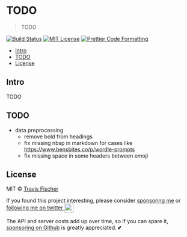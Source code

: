 # TODO <!-- omit in toc -->

> TODO

[![Build Status](https://github.com/transitive-bullshit/newsletter-ai-search/actions/workflows/test.yml/badge.svg)](https://github.com/transitive-bullshit/newsletter-ai-search/actions/workflows/test.yml) [![MIT License](https://img.shields.io/badge/license-MIT-blue)](https://github.com/transitive-bullshit/newsletter-ai-search/blob/main/license) [![Prettier Code Formatting](https://img.shields.io/badge/code_style-prettier-brightgreen.svg)](https://prettier.io)

- [Intro](#intro)
- [TODO](#todo)
- [License](#license)

## Intro

TODO

## TODO

- data preprocessing
  - remove bold from headings
  - fix missing nbsp in markdown for cases like https://www.bensbites.co/p/wordle-prompts
  - fix missing space in some headers between emoji

## License

MIT © [Travis Fischer](https://transitivebullsh.it)

If you found this project interesting, please consider [sponsoring me](https://github.com/sponsors/transitive-bullshit) or <a href="https://twitter.com/transitive_bs">following me on twitter <img src="https://storage.googleapis.com/saasify-assets/twitter-logo.svg" alt="twitter" height="24px" align="center"></a>

The API and server costs add up over time, so if you can spare it, [sponsoring on Github](https://github.com/sponsors/transitive-bullshit) is greatly appreciated. 💕
